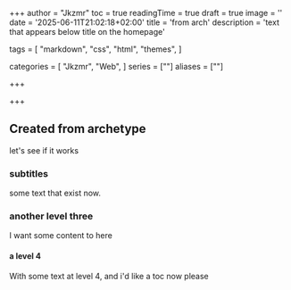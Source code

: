 +++
author = "Jkzmr"
toc = true
readingTime = true
draft = true
image = ''
date = '2025-06-11T21:02:18+02:00'
title = 'from arch'
description = 'text that appears below title on the homepage'


tags = [
    "markdown",
    "css",
    "html",
    "themes",
]

categories = [
    "Jkzmr",
    "Web",
]
series = [""]
aliases = [""]

+++



+++

## Created from archetype

let's see if it works

### subtitles

some text that exist now.

### another level three

I want some content to here

#### a level 4

With some text at level 4, and i'd like a toc now please